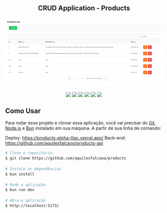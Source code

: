 <h2 align="center">CRUD Application - Products</h2>

![screenshot](https://raw.githubusercontent.com/aquilesfalcaoo/products/main/cover.png)

<p align="center">
  <img src="https://img.shields.io/badge/react-%2320232a.svg?style=for-the-badge&logo=react&logoColor=%2361DAFB" />
  <img src="https://img.shields.io/badge/html5-%23E34F26.svg?style=for-the-badge&logo=html5&logoColor=white" />
  <img src="https://img.shields.io/badge/css3-%231572B6.svg?style=for-the-badge&logo=css3&logoColor=white" />
  <img src="https://img.shields.io/badge/typescript-%23007ACC.svg?style=for-the-badge&logo=typescript&logoColor=white" />
  <img src="https://img.shields.io/badge/ESLint-4B3263?style=for-the-badge&logo=eslint&logoColor=white" />
  <img src="https://img.shields.io/badge/vite-%23646CFF.svg?style=for-the-badge&logo=vite&logoColor=white" />
</p>

## Como Usar

Para rodar esse projeto e clonar essa aplicação, você vai precisar do [Git](https://git-scm.com), [Node.js](https://nodejs.org/en/download/) e [Bun](https://bun.sh/) instalado em sua máquina. A partir de sua linha de comando:

Deploy: https://products-alpha-lilac.vercel.app/
Back-end: https://github.com/aquilesfalcaoo/products-api

```bash
# Clone o repositório
$ git clone https://github.com/aquilesfalcaoo/products

# Instale as dependências
$ bun install

# Rode a aplicação
$ bun run dev

# Abra a aplicação
$ http://localhost:5173/
```
